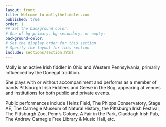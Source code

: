```yaml
---
layout: front
title: Welcome to mollythefiddler.com
published: true
order: 1
## Set the background color.
# One of bg-primary, bg-secondary, or empty:
background-color: 
# Set the display order for this section
# Specify the layout for this section
include: sections/section.html
---
```


Molly is an active Irish fiddler in Ohio and Western Pennsylvania, primarily influenced by the Donegal tradition.

She plays with or without accompaniment and performs as a member of bands Pittsburgh Irish Fiddlers and Geese in the Bog, appearing at venues and institutions for both public and private events. 

Public performances include Heinz Field, The Phipps Conservatory, Stage AE, The Carnegie Museum of Natural History, the Pittsburgh Irish Festival, The Pittsburgh Zoo, Penn’s Colony,
A Fair in the Park, Claddagh Irish Pub, The Andrew Carnegie Free Library & Music Hall, etc.

